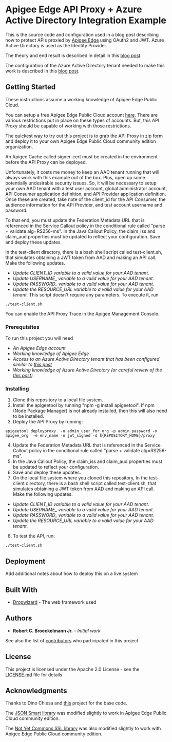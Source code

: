 # Apigee Edge API Proxy + Azure Active Directory Integration Example
This is the source code and configuration used in a blog post describing how to protect APIs proxied by [Apigee Edge](https://www.apigee.com) using OAuth2 and JWT.  Azure Active Directory is used as the Identity Provider.

The theory and end result is described in detail in this [blog post](https://www.medium.com).

The configuration of the Azure Active Directory tenant needed to make this work is described in this [blog post](https://www.medium.com).

## Getting Started
These instructions assume a working knowledge of Apigee Edge Public Cloud.

You can setup a free Apigee Edge Public Cloud account [here](https://enterprise.apigee.com).  There are various restrictions put in place on these types of accounts.  But, this API Proxy should be capable of working with those restrictions.

The quickest way to try out this project is to grab the API Proxy in [zip form](https://github.com/rcbj/apigee-jwt-aad-timeapi-proxy/proxy/AD-JWT-Protected-API-Proxy.zip) and deploy it to your own Apigee Edge Public Cloud community edition organization.

An Apigee Cache called signer-cert must be created in the environment before the API Proxy can be deployed.

Unfortunately, it costs me money to keep an AAD tenant running that will always work with this example out of the box.  Plus, open up some potentially undesirable security issues.  So, it will be necessary to setup your own AAD tenant with a test user account, global administrator account, API Consumer application definition, and API Provider application definition.  Once these are created, take note of the client_id for the API Consumer, the audience information for the API Provider, and test account username and password.

To that end, you must update the Federation Metadata URL that is referenced in the Service Callout policy in the conditional rule called "parse + validate alg=RS256-ms".  In the Java Callout Policy, the claim_iss and claim_aud properties must be updated to reflect your configuration.  Save and deploy these updates.

In the test-client directory, there is a bash shell script called test-client.sh, that simulates obtaining a JWT token from AAD and making an API call.  Make the following updates.
* *Update CLIENT_ID variable to a valid value for your AAD tenant.*
* *Update USERNAME_ variable to a valid value for your AAD tenant.*
* *Update PASSWORD_ variable to a valid value for your AAD tenant.*
* *Update the RESOURCE_URL variable to a valid value for your AAD tenant.*
This script doesn't require any parameters.  To execute it, run
```
./test-client.sh
```
You  can enable the API Proxy Trace in the Apigee Management Console.
### Prerequisites
To run this project you will need
* *An Apigee Edge account*
* *Working knowledge of Apigee Edge*
* *Access to an Azure Active Directory tenant that has been configured similar to [this post](https://www.medium.com)*
* *Working knowledge of Azure Active Directory (or careful review of the [this post](https://www.medium.com))*

### Installing
1. Clone this repository to a local file system.
2. Install the apigeetool by running "npm -g install apigeetool".  If npm (Node Package Manager) is not already installed, then this will also need to be installed.
3. Deploy the API Proxy by running:
```
apigeetool deployproxy  -u admin_user_for_org -p admin_password -o apigee_org  -e env_name -n jwt_signed -d ${REPOSITORY_HOME}/proxy
```
4. Update the Federation Metadata URL that is referenced in the Service Callout policy in the conditional rule called "parse + validate alg=RS256-ms".  
5. In the Java Callout Policy, the claim_iss and claim_aud properties must be updated to reflect your configuration.  
6. Save and deploy these updates.
7. On the local file system where you cloned this repository, In the test-client directory, there is a bash shell script called test-client.sh, that simulates obtaining a JWT token from AAD and making an API call.  Make the following updates.
* *Update CLIENT_ID variable to a valid value for your AAD tenant.*
* *Update USERNAME_ variable to a valid value for your AAD tenant.*
* *Update PASSWORD_ variable to a valid value for your AAD tenant.*
* *Update the RESOURCE_URL variable to a valid value for your AAD tenant.*
8. To test the API, run:
```
./test-client.sh
```
## Deployment

Add additional notes about how to deploy this on a live system

## Built With

* [Dropwizard](http://www.dropwizard.io/1.0.2/docs/) - The web framework used

## Authors

* **Robert C. Broeckelmann Jr.** - *Initial work*

See also the list of [contributors](https://github.com/your/project/contributors) who participated in this project.

## License

This project is licensed under the Apache 2.0 License - see the [LICENSE.md](LICENSE.md) file for details

## Acknowledgments

Thanks to Dino Chiesa and [this](https://github.com/apigee/iloveapis2015-jwt-jwe-jws) project for the base code.

The [JSON Smart library](http://netplex.github.io/json-smart/) was modified slightly to work in Apigee Edge Public Cloud community edition.

The  [Not Yet Commons SSL library](http://juliusdavies.ca/not-yet-commons-ssl-0.3.9/) was also modified slightly to work with Apigee Edge Public Cloud community edition.
